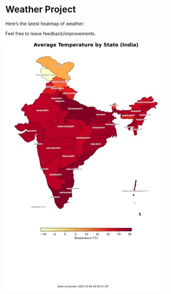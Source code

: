 # Weather Project

Here’s the latest heatmap of weather:

Feel free to leave feedback/improvements.

![India Heatmap](docs/assets/india_heatmap.png?v=E34A99)
